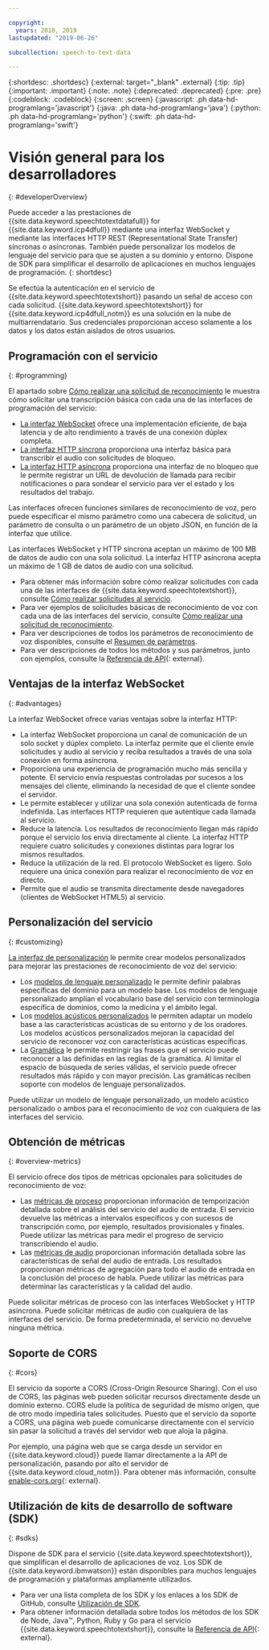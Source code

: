 ```yaml
---

copyright:
  years: 2018, 2019
lastupdated: "2019-06-26"

subcollection: speech-to-text-data

---
```


{:shortdesc: .shortdesc}
{:external: target="_blank" .external}
{:tip: .tip}
{:important: .important}
{:note: .note}
{:deprecated: .deprecated}
{:pre: .pre}
{:codeblock: .codeblock}
{:screen: .screen}
{:javascript: .ph data-hd-programlang='javascript'}
{:java: .ph data-hd-programlang='java'}
{:python: .ph data-hd-programlang='python'}
{:swift: .ph data-hd-programlang='swift'}

# Visión general para los desarrolladores
{: #developerOverview}

Puede acceder a las prestaciones de {{site.data.keyword.speechtotextdatafull}} for {{site.data.keyword.icp4dfull}} mediante una interfaz WebSocket y mediante las interfaces HTTP REST (Representational State Transfer) síncronas o asíncronas. También puede personalizar los modelos de lenguaje del servicio para que se ajusten a su dominio y entorno. Dispone de SDK para simplificar el desarrollo de aplicaciones en muchos lenguajes de programación.
{: shortdesc}

Se efectúa la autenticación en el servicio de {{site.data.keyword.speechtotextshort}} pasando un señal de acceso con cada solicitud. {{site.data.keyword.speechtotextshort}} for {{site.data.keyword.icp4dfull_notm}} es una solución en la nube de multiarrendatario. Sus credenciales proporcionan acceso solamente a los datos y los datos están aislados de otros usuarios.

## Programación con el servicio
{: #programming}

El apartado sobre [Cómo realizar una solicitud de reconocimiento](/docs/services/speech-to-text-data?topic=speech-to-text-data-basic-request) le muestra cómo solicitar una transcripción básica con cada una de las interfaces de programación del servicio:

-   [La interfaz WebSocket](/docs/services/speech-to-text-data?topic=speech-to-text-data-websockets) ofrece una implementación eficiente, de baja latencia y de alto rendimiento a través de una conexión dúplex completa.
-   [La interfaz HTTP síncrona](/docs/services/speech-to-text-data?topic=speech-to-text-data-http) proporciona una interfaz básica para transcribir el audio con solicitudes de bloqueo.
-   [La interfaz HTTP asíncrona](/docs/services/speech-to-text-data?topic=speech-to-text-data-async) proporciona una interfaz de no bloqueo que le permite registrar un URL de devolución de llamada para recibir notificaciones o para sondear el servicio para ver el estado y los resultados del trabajo.

Las interfaces ofrecen funciones similares de reconocimiento de voz, pero puede especificar el mismo parámetro como una cabecera de solicitud, un parámetro de consulta o un parámetro de un objeto JSON, en función de la interfaz que utilice.

Las interfaces WebSocket y HTTP síncrona aceptan un máximo de 100 MB de datos de audio con una sola solicitud. La interfaz HTTP asíncrona acepta un máximo de 1 GB de datos de audio con una solicitud.

-   Para obtener más información sobre cómo realizar solicitudes con cada una de las interfaces de {{site.data.keyword.speechtotextshort}}, consulte [Cómo realizar solicitudes al servicio](/docs/services/speech-to-text-data?topic=speech-to-text-data-making-requests).
-   Para ver ejemplos de solicitudes básicas de reconocimiento de voz con cada una de las interfaces del servicio, consulte [Cómo realizar una solicitud de reconocimiento](/docs/services/speech-to-text-data?topic=speech-to-text-data-basic-request).
-   Para ver descripciones de todos los parámetros de reconocimiento de voz disponibles, consulte el [Resumen de parámetros](/docs/services/speech-to-text-data?topic=speech-to-text-data-summary).
-   Para ver descripciones de todos los métodos y sus parámetros, junto con ejemplos, consulte la [Referencia de API](https://{DomainName}/apidocs/speech-to-text-data){: external}.

## Ventajas de la interfaz WebSocket
{: #advantages}

La interfaz WebSocket ofrece varias ventajas sobre la interfaz HTTP:

-   La interfaz WebSocket proporciona un canal de comunicación de un solo socket y dúplex completo. La interfaz permite que el cliente envíe solicitudes y audio al servicio y reciba resultados a través de una sola conexión en forma asíncrona.
-   Proporciona una experiencia de programación mucho más sencilla y potente. El servicio envía respuestas controladas por sucesos a los mensajes del cliente, eliminando la necesidad de que el cliente sondee el servidor.
-   Le permite establecer y utilizar una sola conexión autenticada de forma indefinida. Las interfaces HTTP requieren que autentique cada llamada al servicio.
-   Reduce la latencia. Los resultados de reconocimiento llegan más rápido porque el servicio los envía directamente al cliente. La interfaz HTTP requiere cuatro solicitudes y conexiones distintas para lograr los mismos resultados.
-   Reduce la utilización de la red. El protocolo WebSocket es ligero. Solo requiere una única conexión para realizar el reconocimiento de voz en directo.
-   Permite que el audio se transmita directamente desde navegadores (clientes de WebSocket HTML5) al servicio.

## Personalización del servicio
{: #customizing}

[La interfaz de personalización](/docs/services/speech-to-text-data?topic=speech-to-text-data-customization) le permite crear modelos personalizados para mejorar las prestaciones de reconocimiento de voz del servicio:

-   Los [modelos de lenguaje personalizado](/docs/services/speech-to-text-data?topic=speech-to-text-data-languageCreate) le permite definir palabras específicas del dominio para un modelo base. Los modelos de lenguaje personalizado amplían el vocabulario base del servicio con terminología específica de dominios, como la medicina y el ámbito legal.
-   Los [modelos acústicos personalizados](/docs/services/speech-to-text-data?topic=speech-to-text-data-acoustic) le permiten adaptar un modelo base a las características acústicas de su entorno y de los oradores. Los modelos acústicos personalizados mejoran la capacidad del servicio de reconocer voz con características acústicas específicas.
-   La [Gramática](/docs/services/speech-to-text-data?topic=speech-to-text-data-grammars) le permite restringir las frases que el servicio puede reconocer a las definidas en las reglas de la gramática. Al limitar el espacio de búsqueda de series válidas, el servicio puede ofrecer resultados más rápido y con mayor precisión. Las gramáticas reciben soporte con modelos de lenguaje personalizados.

Puede utilizar un modelo de lenguaje personalizado, un modelo acústico personalizado o ambos para el reconocimiento de voz con cualquiera de las interfaces del servicio.

## Obtención de métricas
{: #overview-metrics}

El servicio ofrece dos tipos de métricas opcionales para solicitudes de reconocimiento de voz:

-   Las [métricas de proceso](/docs/services/speech-to-text-data?topic=speech-to-text-data-metrics#processing_metrics) proporcionan información de temporización detallada sobre el análisis del servicio del audio de entrada. El servicio devuelve las métricas a intervalos específicos y con sucesos de transcripción como, por ejemplo, resultados provisionales y finales. Puede utilizar las métricas para medir el progreso de servicio transcribiendo el audio.
-   Las [métricas de audio](/docs/services/speech-to-text-data?topic=speech-to-text-data-metrics#audio_metrics) proporcionan información detallada sobre las características de señal del audio de entrada. Los resultados proporcionan métricas de agregación para todo el audio de entrada en la conclusión del proceso de habla. Puede utilizar las métricas para determinar las características y la calidad del audio.

Puede solicitar métricas de proceso con las interfaces WebSocket y HTTP asíncrona. Puede solicitar métricas de audio con cualquiera de las interfaces del servicio. De forma predeterminada, el servicio no devuelve ninguna métrica.

## Soporte de CORS
{: #cors}

El servicio da soporte a CORS (Cross-Origin Resource Sharing). Con el uso de CORS, las páginas web pueden solicitar recursos directamente desde un dominio externo. CORS elude la política de seguridad de mismo origen, que de otro modo impediría tales solicitudes. Puesto que el servicio da soporte a CORS, una página web puede comunicarse directamente con el servicio sin pasar la solicitud a través del servidor web que aloja la página.

Por ejemplo, una página web que se carga desde un servidor en {{site.data.keyword.cloud}} puede llamar directamente a la API de personalización, pasando por alto el servidor de {{site.data.keyword.cloud_notm}}. Para obtener más información, consulte [enable-cors.org](https://enable-cors.org/){: external}.

## Utilización de kits de desarrollo de software (SDK)
{: #sdks}

Dispone de SDK para el servicio {{site.data.keyword.speechtotextshort}}, que simplifican el desarrollo de aplicaciones de voz. Los SDK de {{site.data.keyword.ibmwatson}} están disponibles para muchos lenguajes de programación y plataformas ampliamente utilizados.

-   Para ver una lista completa de los SDK y los enlaces a los SDK de GitHub, consulte [Utilización de SDK](/docs/services/watson?topic=watson-using-sdks).
-   Para obtener información detallada sobre todos los métodos de los SDK de Node, Java&trade;, Python, Ruby y Go para el servicio {{site.data.keyword.speechtotextshort}}, consulte la [Referencia de API](https://{DomainName}/apidocs/speech-to-text-data){: external}.
